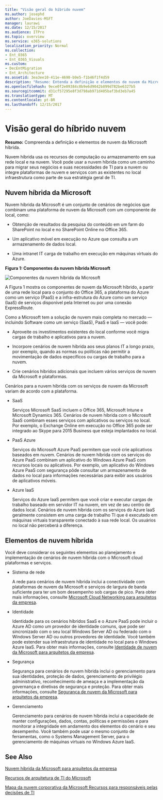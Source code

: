 ```yaml
---
title: "Visão geral do híbrido nuvem"
ms.author: josephd
author: JoeDavies-MSFT
manager: laurawi
ms.date: 12/15/2017
ms.audience: ITPro
ms.topic: overview
ms.service: o365-solutions
localization_priority: Normal
ms.collection:
- Ent_O365
- Ent_O365_Visuals
ms.custom:
- DecEntMigration
- Ent_Architecture
ms.assetid: 3ea3ee10-411e-4690-b9e5-f1b46f1f4d59
description: "Resumo: Entenda a definição e elementos de nuvem da Microsoft híbrida."
ms.openlocfilehash: 9ece0f2e09384c0b9e6d9042b899d782be6327b5
ms.sourcegitcommit: d31cf57295e8f3d798ab971d405baf3bd3eb7a45
ms.translationtype: MT
ms.contentlocale: pt-BR
ms.lasthandoff: 12/15/2017
---
```

# <a name="hybrid-cloud-overview"></a>Visão geral do híbrido nuvem

 **Resumo:** Compreenda a definição e elementos de nuvem da Microsoft híbrida.
  
Nuvem híbrida usa os recursos de computação ou armazenamento em sua rede local e na nuvem. Você pode usar a nuvem híbrida como um caminho para migrar seus negócios e suas necessidades de TI para a nuvem ou integre plataformas de nuvem e serviços com as existentes no local infraestrutura como parte de sua estratégia geral de TI.
  
## <a name="microsoft-hybrid-cloud"></a>Nuvem híbrida da Microsoft

Nuvem híbrida da Microsoft é um conjunto de cenários de negócios que combinam uma plataforma de nuvem da Microsoft com um componente de local, como: 
  
- Obtenção de resultados da pesquisa do conteúdo em um farm do SharePoint no local e no SharePoint Online no Office 365.
    
- Um aplicativo móvel em execução no Azure que consulta a um armazenamento de dados local.
    
- Uma intranet IT carga de trabalho em execução em máquinas virtuais do Azure.
    
**Figura 1: Componentes da nuvem híbrida Microsoft**

![Componentes da nuvem híbrida da Microsoft](images/Hybrid_Poster/MS_Hybrid_Cloud.png)
  
A Figura 1 mostra os componentes de nuvem da Microsoft híbrido, a partir de uma rede local para o conjunto do Office 365, a plataforma do Azure como um serviço (PaaS) e a infra-estrutura do Azure como um serviço (IaaS) de serviços disponível pela Internet ou por uma conexão ExpressRoute.
  
Como a Microsoft tem a solução de nuvem mais completa no mercado — incluindo Software como um serviço (SaaS), PaaS e IaaS — você pode:
  
- Aproveite os investimentos existentes do local conforme você migra cargas de trabalho e aplicativos para a nuvem.
    
- Incorpore cenários de nuvem híbrida aos seus planos IT a longo prazo, por exemplo, quando as normas ou políticas não permitir a movimentação de dados específicos ou cargas de trabalho para a nuvem.
    
- Crie cenários híbridos adicionais que incluem vários serviços de nuvem da Microsoft e plataformas.
    
Cenários para a nuvem híbrida com os serviços de nuvem da Microsoft variam de acordo com a plataforma.
  
- SaaS
    
    Serviços Microsoft SaaS incluem o Office 365, Microsoft Intune e Microsoft Dynamics 365. Cenários de nuvem híbrida com o Microsoft SaaS combinam esses serviços com aplicativos ou serviços no local. Por exemplo, o Exchange Online em execução no Office 365 pode ser integrado ao Skype para 2015 Business que esteja implantados no local.
    
- PaaS Azure
    
    Serviços do Microsoft Azure PaaS permitem que você crie aplicativos baseados em nuvem. Cenários de nuvem híbrida com os serviços do Azure PaaS combinam um aplicativo do Windows Azure PaaS com recursos locais ou aplicativos. Por exemplo, um aplicativo do Windows Azure PaaS com segurança pôde consultar um armazenamento de dados no local para informações necessárias para exibir aos usuários de aplicativos móveis.
    
- Azure IaaS
    
    Serviços do Azure IaaS permitem que você criar e executar cargas de trabalho baseado em servidor IT na nuvem, em vez de seu centro de dados local. Cenários de nuvem híbrida com os serviços do Azure IaaS geralmente consistem em uma carga de trabalho TI que é executado em máquinas virtuais transparente conectado à sua rede local. Os usuários no local não perceberá a diferença.
    
## <a name="elements-of-hybrid-cloud"></a>Elementos de nuvem híbrida

Você deve considerar os seguintes elementos ao planejamento e implementação de cenários de nuvem híbrida com o Microsoft cloud plataformas e serviços.
  
- Sistema de rede
    
    A rede para cenários de nuvem híbrida inclui a conectividade com plataformas de nuvem da Microsoft e serviços de largura de banda suficiente para ter um bom desempenho sob cargas de pico. Para obter mais informações, consulte [Microsoft Cloud Networking para arquitetos da empresa](microsoft-cloud-networking-for-enterprise-architects.md).
    
- Identidade
    
    Identidade para os cenários híbridos SaaS e o Azure PaaS pode incluir o Azure AD como um provedor de identidade comuns, que pode ser sincronizado com o seu local Windows Server AD ou federado com o Windows Server AD ou outros provedores de identidade. Você também pode estender sua infraestrutura de identidade no local para o Windows Azure IaaS. Para obter mais informações, consulte [Identidade de nuvem da Microsoft para arquitetos da empresa](microsoft-cloud-identity-for-enterprise-architects.md).
    
- Segurança
    
    Segurança para cenários de nuvem híbrida inclui o gerenciamento para sua identidades, proteção de dados, gerenciamento de privilégio administrativo, reconhecimento de ameaça e a implementação da governança e diretivas de segurança e proteção. Para obter mais informações, consulte [Segurança de nuvem da Microsoft para arquitetos da empresa](https://technet.microsoft.com/library/dn919927.aspx#security).
    
- Gerenciamento
    
    Gerenciamento para cenários de nuvem híbrida inclui a capacidade de manter configurações, dados, contas, políticas e permissões e para monitorar a integridade em andamento dos elementos do cenário e seu desempenho. Você também pode usar o mesmo conjunto de ferramentas, como o Systems Management Server, para o gerenciamento de máquinas virtuais no Windows Azure IaaS.
    
## <a name="see-also"></a>See Also

[Nuvem híbrida da Microsoft para arquitetos da empresa](microsoft-hybrid-cloud-for-enterprise-architects.md)
  
[Recursos de arquitetura de TI do Microsoft](microsoft-cloud-it-architecture-resources.md)

[Mapa da nuvem corporativa da Microsoft Recursos para responsáveis pelas decisões de TI](https://sway.com/FJ2xsyWtkJc2taRD)
 


